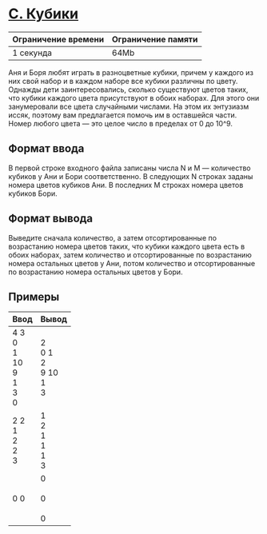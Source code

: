 # [C. Кубики](https://contest.yandex.ru/contest/27663/problems/C/ "Ссылка на сайт с задачей")
| Ограничение времени | Ограничение памяти |
| -|-|
| 1 секунда | 64Mb |

Аня и Боря любят играть в разноцветные кубики, причем у каждого из них свой набор и в каждом наборе все кубики различны по цвету. Однажды дети заинтересовались, сколько существуют цветов таких, что кубики каждого цвета присутствуют в обоих наборах. Для этого они занумеровали все цвета случайными числами. На этом их энтузиазм иссяк, поэтому вам предлагается помочь им в оставшейся части. Номер любого цвета — это целое число в пределах от 0 до 10^9.

## Формат ввода

В первой строке входного файла записаны числа N и M — количество кубиков у Ани и Бори соответственно. В следующих N строках заданы номера цветов кубиков Ани. В последних M строках номера цветов кубиков Бори.

## Формат вывода

Выведите сначала количество, а затем отсортированные по возрастанию номера цветов таких, что кубики каждого цвета есть в обоих наборах, затем количество и отсортированные по возрастанию номера остальных цветов у Ани, потом количество и отсортированные по возрастанию номера остальных цветов у Бори.

## Примеры

| Ввод | Вывод |
| -|-|
| 4 3</br>0</br>1</br>10</br>9</br>1</br>3</br>0 | 2</br>0 1</br>2</br>9 10</br>1</br>3 |
| 2 2</br>1</br>2</br>2</br>3 | 1</br>2</br>1</br>1</br>1</br>3 |
| 0 0 | 0</br></br>0</br></br>0 |